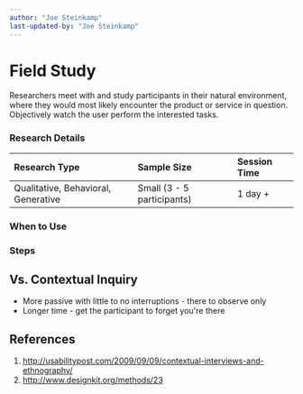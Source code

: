```yaml
---
author: "Joe Steinkamp"
last-updated-by: "Joe Steinkamp"
---
```


# Field Study

Researchers meet with and study participants in their natural environment, where they would most likely encounter the product or service in question. Objectively watch the user perform the interested tasks.

### Research Details

| Research Type | Sample Size | Session Time |
| :--- | :--- | :--- |
| Qualitative, Behavioral, Generative | Small \(3 - 5 participants\) | 1 day + |

### When to Use



### Steps


## Vs. Contextual Inquiry
- More passive with little to no interruptions - there to observe only
- Longer time - get the participant to forget you're there

## References
1. http://usabilitypost.com/2009/09/09/contextual-interviews-and-ethnography/ 
2. http://www.designkit.org/methods/23